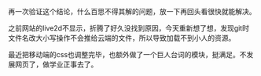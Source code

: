 再一次验证这个结论，什么百思不得其解的问题，放一下再回头看很快就能解决。

之前网站的live2d不显示，折腾了好久没找到原因，今天重新想了想，发现git时文件名改大小写操作不会推给云端的文件，所以导致加载不到小人的资源。

最近把移动端的css也调整完毕，也额外做了一个巨人台词的模块，挺满足。不发展网页了，做学业正事去了。
